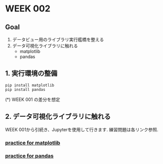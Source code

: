 # WEEK 002
## Goal
1. データビュー用のライブラリ実行艦橋を整える
1. データ可視化ライブラリに触れる
     + matplotlib
     + pandas

## 1. 実行環境の整備

    pip install matplotlib
    pip install pandas

\(\*\) WEEK 001 の差分を想定

## 2. データ可視化ライブラリに触れる
WEEK 001から引続き、Jupyterを使用して行きます.
練習問題は各リンク参照.

### [practice for matplotlib](practice/matplotlib.ipynb)

### [practice for pandas](practice/pandas.ipynb)
